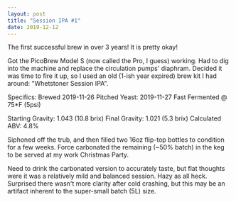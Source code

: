 ```yaml
---
layout: post
title: "Session IPA #1"
date: 2019-12-12
---
```


The first successful brew in over 3 years! It is pretty okay!

Got the PicoBrew Model S (now called the Pro, I guess) working.  Had to dig into the machine and replace the circulation pumps' diaphram.  Decided it was time to fire it up, so I used an old (1-ish year expired) brew kit I had around: "Whetstoner Session IPA".

Specifics:
Brewed 2019-11-26
Pitched Yeast: 2019-11-27
Fast Fermented @ 75*F (5psi)

Starting Gravity: 1.043 (10.8 brix)
Final Gravity: 1.021 (5.3 brix)
Calculated ABV: 4.8%

Siphoned off the trub, and then filled two 16oz flip-top bottles to condition for a few weeks.  Force carbonated the remaining (~50% batch) in the keg to be served at my work Christmas Party.

Need to drink the carbonated version to accurately taste, but flat thoughts were it was a relatively mild and balanced session.  Hazy as all heck.  Surprised there wasn't more clarity after cold crashing, but this may be an artifact inherent to the super-small batch (5L) size.
